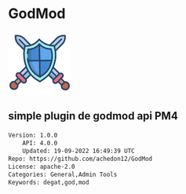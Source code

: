 # GodMod
<img src="https://raw.githubusercontent.com/achedon12/GodMod/b01103fbab531d98e744c807a56635e8e8b97946/icon.png" width="128" height="128" />

## simple plugin de godmod api PM4
```properties
Version: 1.0.0
    API: 4.0.0
    Updated: 19-09-2022 16:49:39 UTC
Repo: https://github.com/achedon12/GodMod
License: apache-2.0
Categories: General,Admin Tools
Keywords: degat,god,mod
```